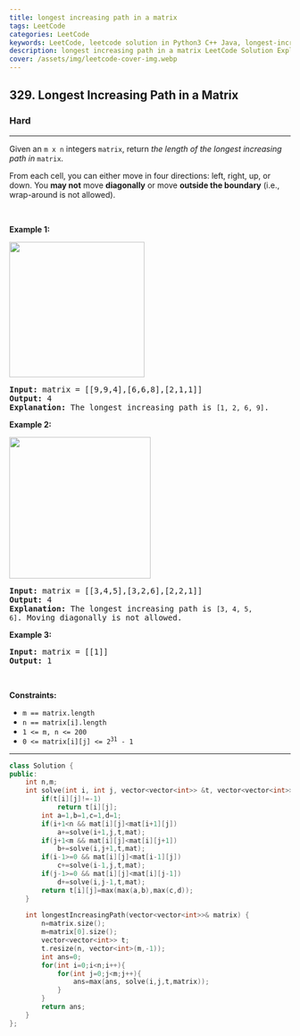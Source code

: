 ```yaml
---
title: longest increasing path in a matrix
tags: LeetCode
categories: LeetCode
keywords: LeetCode, leetcode solution in Python3 C++ Java, longest-increasing-path-in-a-matrix solution
description: longest increasing path in a matrix LeetCode Solution Explained
cover: /assets/img/leetcode-cover-img.webp
---
```



<h2>329. Longest Increasing Path in a Matrix</h2><h3>Hard</h3><hr><div><p>Given an <code>m x n</code> integers <code>matrix</code>, return <em>the length of the longest increasing path in </em><code>matrix</code>.</p>

<p>From each cell, you can either move in four directions: left, right, up, or down. You <strong>may not</strong> move <strong>diagonally</strong> or move <strong>outside the boundary</strong> (i.e., wrap-around is not allowed).</p>

<p>&nbsp;</p>
<p><strong>Example 1:</strong></p>
<img alt="" src="https://assets.leetcode.com/uploads/2021/01/05/grid1.jpg" style="width: 242px; height: 242px;">
<pre><strong>Input:</strong> matrix = [[9,9,4],[6,6,8],[2,1,1]]
<strong>Output:</strong> 4
<strong>Explanation:</strong> The longest increasing path is <code>[1, 2, 6, 9]</code>.
</pre>

<p><strong>Example 2:</strong></p>
<img alt="" src="https://assets.leetcode.com/uploads/2021/01/27/tmp-grid.jpg" style="width: 253px; height: 253px;">
<pre><strong>Input:</strong> matrix = [[3,4,5],[3,2,6],[2,2,1]]
<strong>Output:</strong> 4
<strong>Explanation: </strong>The longest increasing path is <code>[3, 4, 5, 6]</code>. Moving diagonally is not allowed.
</pre>

<p><strong>Example 3:</strong></p>

<pre><strong>Input:</strong> matrix = [[1]]
<strong>Output:</strong> 1
</pre>

<p>&nbsp;</p>
<p><strong>Constraints:</strong></p>

<ul>
	<li><code>m == matrix.length</code></li>
	<li><code>n == matrix[i].length</code></li>
	<li><code>1 &lt;= m, n &lt;= 200</code></li>
	<li><code>0 &lt;= matrix[i][j] &lt;= 2<sup>31</sup> - 1</code></li>
</ul>
</div>

---




```cpp
class Solution {
public:
    int n,m;
    int solve(int i, int j, vector<vector<int>> &t, vector<vector<int>>& mat){
        if(t[i][j]!=-1)
            return t[i][j];
        int a=1,b=1,c=1,d=1;
        if(i+1<n && mat[i][j]<mat[i+1][j])
            a+=solve(i+1,j,t,mat);
        if(j+1<m && mat[i][j]<mat[i][j+1])
            b+=solve(i,j+1,t,mat);
        if(i-1>=0 && mat[i][j]<mat[i-1][j])
            c+=solve(i-1,j,t,mat);
        if(j-1>=0 && mat[i][j]<mat[i][j-1])
            d+=solve(i,j-1,t,mat);
        return t[i][j]=max(max(a,b),max(c,d));
    }
    
    int longestIncreasingPath(vector<vector<int>>& matrix) {
        n=matrix.size();
        m=matrix[0].size();
        vector<vector<int>> t;
        t.resize(n, vector<int>(m,-1));
        int ans=0;
        for(int i=0;i<n;i++){
            for(int j=0;j<m;j++){
                ans=max(ans, solve(i,j,t,matrix));
            }
        }
        return ans;
    }
};
```
